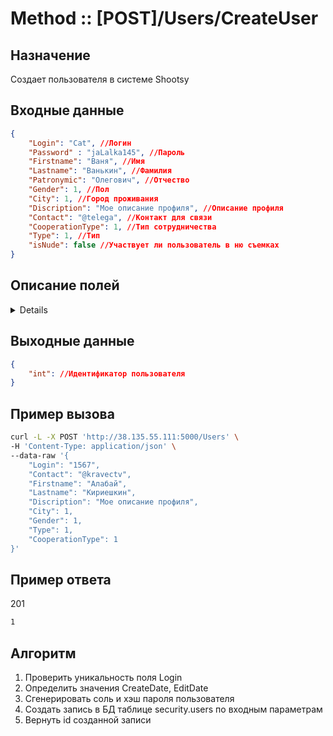 # Method :: [POST]/Users/CreateUser

## Назначение

Создает пользователя в системе Shootsy

## Входные данные

```json
{
    "Login": "Cat", //Логин
    "Password" : "jaLalka145", //Пароль
    "Firstname": "Ваня", //Имя
    "Lastname": "Ванькин", //Фамилия
    "Patronymic": "Олегович", //Отчество
    "Gender": 1, //Пол
    "City": 1, //Город проживания
    "Discription": "Мое описание профиля", //Описание профиля
    "Contact": "@telega", //Контакт для связи
    "CooperationType": 1, //Тип сотрудничества
    "Type": 1, //Тип
    "isNude": false //Участвует ли пользователь в ню съемках
}
```

## Описание полей

<details>

|Поле       |Тип данных |Обязательность|Описание           |Варианты значений|Ограничения            |
|:---------:|:---------:|:----------:  |:----------------: |:----------:     |:----------:           |
| Login     | string    | Да           | Логин| "Login"         | Должно быть уникальным<br> =<50 символов|
| Password  | string    | Да           | Пароль | "jaLalka145" | > 7 символов| 
| Firstname | string    | Да           | Имя | "Ваня" | =<50 символов |
| Lastname | string    | Да           | Фамилия | "Ванькин" | =<50 символов |
| Patronymic | string    | Нет           | Отчество | "Олегович" | =<50 символов |
| Gender | int    | Да           | Пол | 1 - Мужской <br> 2 - Женский | Нет |
| City | int    | Да           | Город проживания | 1 - Новосибирск <br> 2 - Барнаул | Нет |
| Discription | string    | Нет           | Описание профиля | "Тут мое описание" | =<250 символов | 
| Contact | string    | Нет           | Контакт для связи | "@telega" | =<100 символов |
| CooperationType | int    | Да           | Тип ТФП сотрудничества | 1 - Расходы оплачивает модель <br> 2 - Расходы оплачивает фотограф <br> 3 - Расходы оплачиваются поровну| Нет | 
| Type | int    | Да           | Тип учетной записи | 1 - Фотограф<br> 2 - Модель<br> 3 - Визажист  | Нет | 
| isNude | bool    | Нет           | Участвует ли пользователь в ню съемках | False, True  | Нет | 

</details>


## Выходные данные
```json
{
	"int": //Идентификатор пользователя
}
```

## Пример вызова

```bash
curl -L -X POST 'http://38.135.55.111:5000/Users' \
-H 'Content-Type: application/json' \
--data-raw '{
    "Login": "1567",
    "Contact": "@kravectv",
    "Firstname": "Алабай",    
    "Lastname": "Кириешкин",
    "Discription": "Мое описание профиля",
    "City": 1,
    "Gender": 1,
    "Type": 1,
    "CooperationType": 1
}'
```

## Пример ответа

201

```bash
1
```

## Алгоритм

1. Проверить уникальность поля Login
2. Определить значения CreateDate, EditDate
3. Сгенерировать соль и хэш пароля пользователя
4. Создать запись в БД таблице security.users по входным параметрам
5. Вернуть id созданной записи

